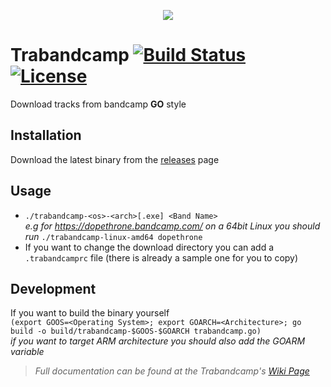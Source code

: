 <p align="center">
	<img src="http://res.cloudinary.com/dkxp3eifs/image/upload/c_scale,w_200/v1465057926/go-bc-logo_ofgay7.png"/>
</p>

# Trabandcamp [![Build Status](https://img.shields.io/travis/stefanoschrs/trabandcamp/master.svg?style=flat-square)](https://travis-ci.org/stefanoschrs/trabandcamp) [![License](https://img.shields.io/github/license/stefanoschrs/trabandcamp.svg?style=flat-square)]()

Download tracks from bandcamp **GO** style

Installation
-
Download the latest binary from the [releases](https://github.com/stefanoschrs/trabandcamp/releases) page

Usage
-
- `./trabandcamp-<os>-<arch>[.exe] <Band Name>`    
*e.g for https://dopethrone.bandcamp.com/ on a 64bit Linux you should run* `./trabandcamp-linux-amd64 dopethrone`
- If you want to change the download directory you can add a `.trabandcamprc` file (there is already a sample one for you to copy)

Development
-
If you want to build the binary yourself  
`(export GOOS=<Operating System>; export GOARCH=<Architecture>; go build -o build/trabandcamp-$GOOS-$GOARCH trabandcamp.go)`  
*if you want to target ARM architecture you should also add the GOARM variable*

> *Full documentation can be found at the Trabandcamp's [Wiki Page](https://github.com/stefanoschrs/trabandcamp/wiki)*
